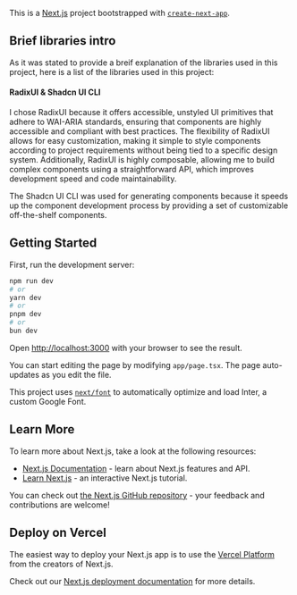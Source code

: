 This is a [Next.js](https://nextjs.org/) project bootstrapped with [`create-next-app`](https://github.com/vercel/next.js/tree/canary/packages/create-next-app).

## Brief libraries intro

As it was stated to provide a breif explanation of the libraries used in this project, here is a list of the libraries used in this project:

#### RadixUI & Shadcn UI CLI

I chose RadixUI because it offers accessible, unstyled UI primitives that adhere to WAI-ARIA standards, ensuring that components are highly accessible and compliant with best practices. The flexibility of RadixUI allows for easy customization, making it simple to style components according to project requirements without being tied to a specific design system. Additionally, RadixUI is highly composable, allowing me to build complex components using a straightforward API, which improves development speed and code maintainability.

The Shadcn UI CLI was used for generating components because it speeds up the component development process by providing a set of customizable off-the-shelf components.

## Getting Started

First, run the development server:

```bash
npm run dev
# or
yarn dev
# or
pnpm dev
# or
bun dev
```

Open [http://localhost:3000](http://localhost:3000) with your browser to see the result.

You can start editing the page by modifying `app/page.tsx`. The page auto-updates as you edit the file.

This project uses [`next/font`](https://nextjs.org/docs/basic-features/font-optimization) to automatically optimize and load Inter, a custom Google Font.

## Learn More

To learn more about Next.js, take a look at the following resources:

- [Next.js Documentation](https://nextjs.org/docs) - learn about Next.js features and API.
- [Learn Next.js](https://nextjs.org/learn) - an interactive Next.js tutorial.

You can check out [the Next.js GitHub repository](https://github.com/vercel/next.js/) - your feedback and contributions are welcome!

## Deploy on Vercel

The easiest way to deploy your Next.js app is to use the [Vercel Platform](https://vercel.com/new?utm_medium=default-template&filter=next.js&utm_source=create-next-app&utm_campaign=create-next-app-readme) from the creators of Next.js.

Check out our [Next.js deployment documentation](https://nextjs.org/docs/deployment) for more details.
